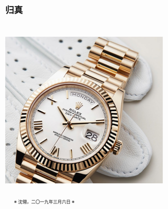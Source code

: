 # 归真

&emsp;&emsp;

&emsp;&emsp;![Rolex Day-Date 36mm](https://github.com/voyageplanet/treatise/blob/master/_img_/20190306-rolex-dd-36.png)

&emsp;&emsp;

&emsp;&emsp;※ 沈翎，二〇一九年三月六日 ※
